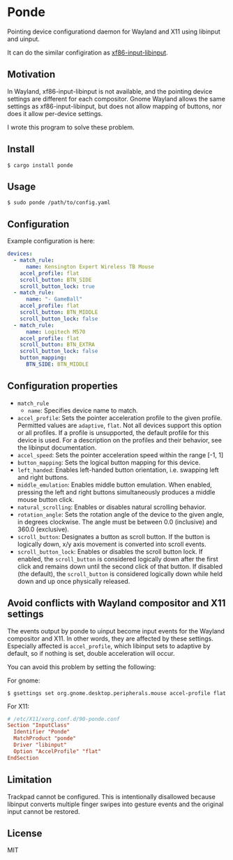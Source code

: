 # Ponde

Pointing device configurationd daemon for Wayland and X11 using libinput and uinput.

It can do the similar configiration as [xf86-input-libinput](https://gitlab.freedesktop.org/xorg/driver/xf86-input-libinput).

## Motivation

In Wayland, xf86-input-libinput is not available, and the pointing device settings are different for each compositor.
Gnome Wayland allows the same settings as xf86-input-libinput, but does not allow mapping of buttons, nor does it allow per-device settings.

I wrote this program to solve these problem.


## Install

```console
$ cargo install ponde
```

## Usage

```console
$ sudo ponde /path/to/config.yaml
```


## Configuration

Example configuration is here:

```config.yaml
devices:
  - match_rule:
      name: Kensington Expert Wireless TB Mouse
    accel_profile: flat
    scroll_button: BTN_SIDE
    scroll_button_lock: true
  - match_rule:
      name: "- GameBall"
    accel_profile: flat
    scroll_button: BTN_MIDDLE
    scroll_button_lock: false
  - match_rule:
      name: Logitech M570
    accel_profile: flat
    scroll_button: BTN_EXTRA
    scroll_button_lock: false
    button_mapping:
      BTN_SIDE: BTN_MIDDLE
```


## Configuration properties

- `match_rule`
  - `name`: Specifies device name to match.
- `accel_profile`: Sets the pointer acceleration profile to the given profile. Permitted values are `adaptive`, `flat`.  Not all devices support this option or all profiles. If a profile is unsupported, the default profile for this device is used. For a description on the profiles and their behavior, see the libinput documentation.
- `accel_speed`: Sets the pointer acceleration speed within the range [-1, 1]
- `button_mapping`: Sets the logical button mapping for this device.
- `left_handed`: Enables left-handed button orientation, i.e. swapping left and right buttons.
- `middle_emulation`: Enables middle button emulation. When enabled, pressing the left and right buttons simultaneously produces a middle mouse button click.
- `natural_scrolling`: Enables or disables natural scrolling behavior.
- `rotation_angle`: Sets the rotation angle of the device to the given angle, in degrees clockwise. The angle must be between 0.0 (inclusive) and 360.0 (exclusive).
- `scroll_button`: Designates a button as scroll button. If the button is logically down, x/y axis movement is converted into scroll events.
- `scroll_button_lock`: Enables or disables the scroll button lock. If enabled, the `scroll_button` is considered logically down after the first click and remains down until the second click of that button. If disabled (the default), the `scroll_button` is considered logically down while held down and up once physically released.


## Avoid conflicts with Wayland compositor and X11 settings

The events output by ponde to uinput become input events for the Wayland compositor and X11. In other words, they are affected by these settings.
Especially affected is `accel_profile`, which libinput sets to adaptive by default, so if nothing is set, double acceleration will occur.

You can avoid this problem by setting the following:

For gnome:
```console
$ gsettings set org.gnome.desktop.peripherals.mouse accel-profile flat
```

For X11:

```conf
# /etc/X11/xorg.conf.d/90-ponde.conf
Section "InputClass"
  Identifier "Ponde"
  MatchProduct "ponde"
  Driver "libinput"
  Option "AccelProfile" "flat"
EndSection
```

## Limitation

Trackpad cannot be configured. This is intentionally disallowed because libinput converts multiple finger swipes into gesture events and the original input cannot be restored.

## License

MIT
